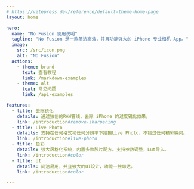 ```yaml
---
# https://vitepress.dev/reference/default-theme-home-page
layout: home

hero:
  name: "No Fusion 使用说明"
  tagline: "No Fusion 是一款简洁高效，并且功能强大的 iPhone 专业相机 App。"
  image:
    src: /src/icon.png
    alt: "No Fusion"
  actions:
    - theme: brand
      text: 查看教程
      link: /markdown-examples
    - theme: alt
      text: 常见问题
      link: /api-examples

features:
  - title: 去除锐化
    details: 通过独创的RAW管线，去除 iPhone 的过度锐化效果。
    link: /introduction#remove-sharpening
  - title: Live Photo
    details: 支持在任何格式和任何分辨率下拍摄Live Photo，不错过任何精彩瞬间。
    link: /introduction#live-photo
  - title: 色彩
    details: 强大风格化系统，内置多款胶片配方。支持参数调整，Lut导入。
    link: /introduction#color
  - title: UI
    details: 简洁易用，并且强大的UI设计，功能一触即达。
    link: /introduction#color

---
```


